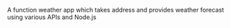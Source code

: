 A function weather app which takes address and provides weather forecast using various APIs and Node.js

